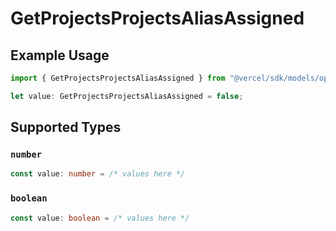 # GetProjectsProjectsAliasAssigned

## Example Usage

```typescript
import { GetProjectsProjectsAliasAssigned } from "@vercel/sdk/models/operations";

let value: GetProjectsProjectsAliasAssigned = false;
```

## Supported Types

### `number`

```typescript
const value: number = /* values here */
```

### `boolean`

```typescript
const value: boolean = /* values here */
```

